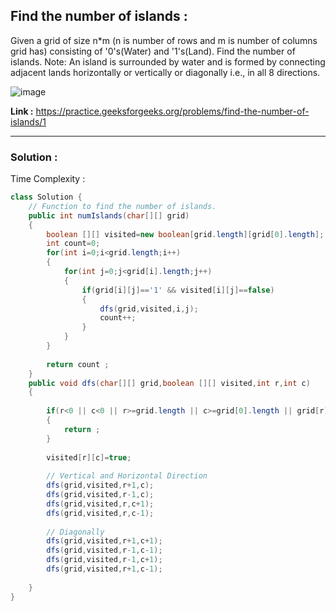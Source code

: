 ## Find the number of islands :
Given a grid of size n*m (n is number of rows and m is number of columns grid has) consisting of '0's(Water) and '1's(Land). Find the number of islands.
Note: An island is surrounded by water and is formed by connecting adjacent lands horizontally or vertically or diagonally i.e., in all 8 directions.

![image](https://user-images.githubusercontent.com/23376002/162451206-22477434-cb45-449d-a572-2e39d2707734.png)

**Link :** https://practice.geeksforgeeks.org/problems/find-the-number-of-islands/1


-----------------------------------------------------------------------------------------------------------------------------------------------------


### Solution :

Time Complexity :


```java
class Solution {
    // Function to find the number of islands.
    public int numIslands(char[][] grid) 
    {
        boolean [][] visited=new boolean[grid.length][grid[0].length];
        int count=0;
        for(int i=0;i<grid.length;i++)
        {
            for(int j=0;j<grid[i].length;j++)
            {
                if(grid[i][j]=='1' && visited[i][j]==false)
                {
                    dfs(grid,visited,i,j);
                    count++;
                }
            }
        }
        
        return count ;
    }
    public void dfs(char[][] grid,boolean [][] visited,int r,int c)
    {
        
        if(r<0 || c<0 || r>=grid.length || c>=grid[0].length || grid[r][c]=='0' || visited[r][c]==true )
        {
            return ;
        }
        
        visited[r][c]=true;
        
        // Vertical and Horizontal Direction 
        dfs(grid,visited,r+1,c);
        dfs(grid,visited,r-1,c);
        dfs(grid,visited,r,c+1);
        dfs(grid,visited,r,c-1);
        
        // Diagonally 
        dfs(grid,visited,r+1,c+1);
        dfs(grid,visited,r-1,c-1);
        dfs(grid,visited,r-1,c+1);
        dfs(grid,visited,r+1,c-1);
        
    }
}

```


